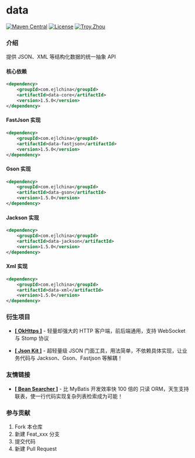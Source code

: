 # data

<p>
    <a href="https://maven-badges.herokuapp.com/maven-central/com.ejlchina/data/"><img src="https://maven-badges.herokuapp.com/maven-central/com.ejlchina/data/badge.svg" alt="Maven Central"></a>
    <a href="https://gitee.com/troyzhxu/jsonkit/blob/master/LICENSE"><img src="https://img.shields.io/hexpm/l/plug.svg" alt="License"></a>
    <a href="https://github.com/ejlchina"><img src="https://img.shields.io/badge/%E4%BD%9C%E8%80%85-ejlchina-orange.svg" alt="Troy.Zhou"></a>
</p>

### 介绍

提供 JSON、XML 等结构化数据的统一抽象 API

#### 核心依赖

```xml
<dependency>
    <groupId>com.ejlchina</groupId>
    <artifactId>data-core</artifactId>
    <version>1.5.0</version>
</dependency>
```

#### FastJson 实现

```xml
<dependency>
    <groupId>com.ejlchina</groupId>
    <artifactId>data-fastjson</artifactId>
    <version>1.5.0</version>
</dependency>
```

#### Gson 实现

```xml
<dependency>
    <groupId>com.ejlchina</groupId>
    <artifactId>data-gson</artifactId>
    <version>1.5.0</version>
</dependency>
```

#### Jackson 实现

```xml
<dependency>
    <groupId>com.ejlchina</groupId>
    <artifactId>data-jackson</artifactId>
    <version>1.5.0</version>
</dependency>
```

#### Xml 实现

```xml
<dependency>
    <groupId>com.ejlchina</groupId>
    <artifactId>data-xml</artifactId>
    <version>1.5.0</version>
</dependency>
```

### 衍生项目

* [**[ OkHttps ]**](https://gitee.com/troyzhxu/okhttps) - 轻量却强大的 HTTP 客户端，前后端通用，支持 WebSocket 与 Stomp 协议

* [**[ Json Kit ]**](https://gitee.com/troyzhxu/jsonkit) - 超轻量级 JSON 门面工具，用法简单，不依赖具体实现，让业务代码与 Jackson、Gson、Fastjson 等解耦！

### 友情链接

* [**[ Bean Searcher ]**](https://github.com/ejlchina/bean-searcher) - 比 MyBatis 开发效率快 100 倍的 只读 ORM，天生支持联表，使一行代码实现复杂列表检索成为可能！

### 参与贡献

1.  Fork 本仓库
2.  新建 Feat_xxx 分支
3.  提交代码
4.  新建 Pull Request
